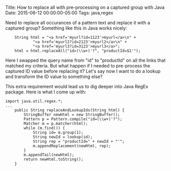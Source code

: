 Title: How to replace all with pre-processing on a captured group with Java
Date: 2015-06-12 00:00:00-05:00
Tags: java,regex


Need to replace all occurances of a pattern text and replace it with a captured group? Something like this in Java works nicely:

        
        String html = "<a href='myurl?id=1123'>myurl</a>\n" +
                "<a href='myurl2?id=2123'>myurl2</a>\n" +
                "<a href='myurl3?id=3123'>myurl3</a>";
        html = html.replaceAll("id=(\\w+)'?", "productId=$1'");

Here I swapped the query name from "id" to "productId" on all the links that matched my criteria. But what happen if I needed to pre-process the captured ID value before replacing it? Let's say now I want to do a lookup and transform the ID value to something else?

This extra requirement would lead us to dig deeper into Java RegEx package. Here is what I come up with:

```
import java.util.regex.*;
...
    public String replaceAndLookupIds(String html) {
        StringBuffer newHtml = new StringBuffer();
        Pattern p = Pattern.compile("id=(\\w+)'?");
        Matcher m = p.matcher(html);
        while (m.find()) {
            String id= m.group(1);
            String newId = lookup(id);
            String rep = "productId=" + newId + "'";
            m.appendReplacement(newHtml, rep);
        }
        m.appendTail(newHtml);
        return newHtml.toString();
    }
```  


